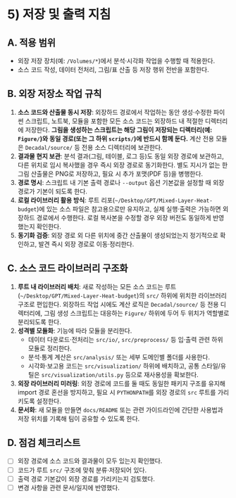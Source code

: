 # 5) 저장 및 출력 지침

## A. 적용 범위
- 외장 저장 장치(예: `/Volumes/*`)에서 분석·시각화 작업을 수행할 때 적용한다.
- 소스 코드 작성, 데이터 전처리, 그림/표 산출 등 저장 행위 전반을 포함한다.

## B. 외장 저장소 작업 규칙
1. **소스 코드와 산출물 동시 저장**: 외장하드 경로에서 작업하는 동안 생성·수정한 파이썬 스크립트, 노트북, 모듈을 포함한 모든 소스 코드는 외장하드 내 적절한 디렉터리에 저장한다. **그림을 생성하는 스크립트는 해당 그림이 저장되는 디렉터리(예: `Figure/`)와 동일 경로(또는 그 하위 `scripts/`)에 반드시 함께 둔다.** 계산 전용 모듈은 `Decadal/source/` 등 전용 소스 디렉터리에 보관한다.
2. **결과물 현지 보관**: 분석 결과(그림, 테이블, 로그 등)도 동일 외장 경로에 보관하고, 다른 위치로 임시 복사했을 경우 즉시 외장 경로로 동기화한다. 별도 지시가 없는 한 그림 산출물은 PNG로 저장하고, 필요 시 추가 포맷(PDF 등)을 병행한다.
3. **경로 명시**: 스크립트 내 기본 출력 경로나 `--output` 옵션 기본값을 설정할 때 외장 경로가 기본이 되도록 한다.
4. **로컬 라이브러리 활용 방식**: 루트 리포(`~/Desktop/GPT/Mixed-Layer-Heat-budget`)에 있는 소스 파일은 참고용으로만 유지하고, 실제 실행·출력은 가능하면 외장하드 경로에서 수행한다. 로컬 복사본을 수정할 경우 외장 버전도 동일하게 반영했는지 확인한다.
5. **동기화 검증**: 외장 경로 외 다른 위치에 중간 산출물이 생성되었는지 정기적으로 확인하고, 발견 즉시 외장 경로로 이동·정리한다.

## C. 소스 코드 라이브러리 구조화
1. **루트 내 라이브러리 배치**: 새로 작성하는 모든 소스 코드는 루트(`~/Desktop/GPT/Mixed-Layer-Heat-budget`)의 `src/` 하위에 위치한 라이브러리 구조로 편입한다. 외장하드 작업 시에도 계산 로직은 `Decadal/source/` 등 전용 디렉터리에, 그림 생성 스크립트는 대응하는 `Figure/` 하위에 두어 두 위치가 역할별로 분리되도록 한다.
2. **성격별 모듈화**: 기능에 따라 모듈을 분리한다.
   - 데이터 다운로드·전처리는 `src/io/`, `src/preprocess/` 등 입·출력 관련 하위 모듈로 정리한다.
   - 분석·통계 계산은 `src/analysis/` 또는 세부 도메인별 폴더를 사용한다.
   - 시각화·보고용 코드는 `src/visualization/` 하위에 배치하고, 공통 스타일/유틸은 `src/visualization/utils.py` 등으로 재사용성을 확보한다.
3. **외장 라이브러리 미러링**: 외장 경로에 코드를 둘 때도 동일한 패키지 구조를 유지해 import 경로 혼선을 방지하고, 필요 시 `PYTHONPATH`를 외장 경로의 `src` 루트를 가리키도록 설정한다.
4. **문서화**: 새 모듈을 만들면 `docs/README` 또는 관련 가이드라인에 간단한 사용법과 저장 위치를 기록해 팀이 공유할 수 있도록 한다.

## D. 점검 체크리스트
- [ ] 외장 경로에 소스 코드와 결과물이 모두 있는지 확인했다.
- [ ] 코드가 루트 `src/` 구조에 맞춰 분류·저장되어 있다.
- [ ] 출력 경로 기본값이 외장 경로를 가리키는지 검토했다.
- [ ] 변경 사항을 관련 문서/일지에 반영했다.
